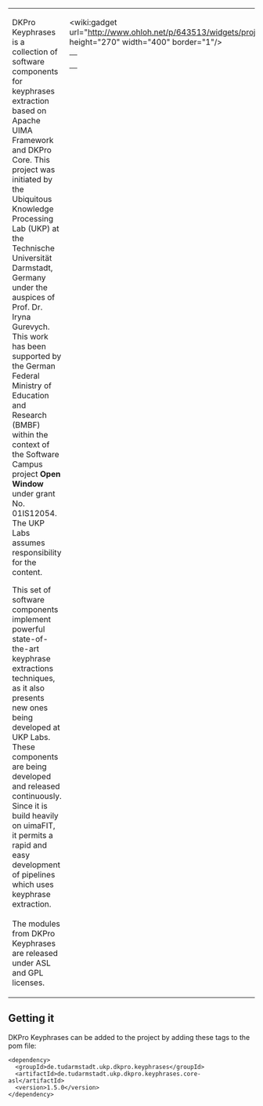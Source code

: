 <table>
<tr>
<td width='100%' valign='top'>
<p>
DKPro Keyphrases is a collection of software components for keyphrases extraction based on Apache UIMA Framework and DKPro Core. This project was initiated by the Ubiquitous Knowledge Processing Lab (UKP) at the Technische Universität Darmstadt, Germany under the auspices of Prof. Dr. Iryna Gurevych. This work has been supported by the German Federal Ministry of Education and Research (BMBF) within the context of the Software Campus project <b>Open Window</b> under grant No. 01IS12054. The UKP Labs assumes responsibility for the content.<br>
</p>

This set of software components implement powerful state-of-the-art keyphrase extractions techniques, as it also presents new ones being developed at UKP Labs. These components are being developed and released continuously. Since it is build heavily on uimaFIT, it permits a rapid and easy development of pipelines which uses keyphrase extraction.<br>
<br>
The modules from DKPro Keyphrases are released under ASL and GPL licenses.<br>
</td>
<td valign='top'>

<wiki:gadget url="http://www.ohloh.net/p/643513/widgets/project_factoids_stats.xml" height="270" width="400" border="1"/><br />
<table>
<tr>
<td valign='middle'>
<wiki:gadget url="http://www.ohloh.net/p/643513/widgets/project_users_logo.xml" height="43" border="0"/><br>
</td>
</tr>
</table>
</td>
</tr>
</table>

## Getting it ##

DKPro Keyphrases can be added to the project by adding these tags to the pom file:

```
<dependency>
  <groupId>de.tudarmstadt.ukp.dkpro.keyphrases</groupId>
  <artifactId>de.tudarmstadt.ukp.dkpro.keyphrases.core-asl</artifactId>
  <version>1.5.0</version>
</dependency>
```